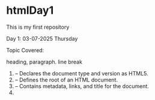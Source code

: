 # htmlDay1
This is my  first repository

Day 1: 03-07-2025
Thursday

Topic Covered:

heading, paragraph. line break

1. <!DOCTYPE html> – Declares the document type and version as HTML5.


2. <html> – Defines the root of an HTML document.


3. <head> – Contains metadata, links, and title for the document.


4. <title> – Sets the title of the web page shown in the browser tab.


5. <body> – Contains the visible content of the web page.


6. <h1> to <h6> – Define headings, with <h1> being the largest and <h6> the smallest.


7. <p> – Defines a paragraph of text.

8. <br> - Inserts a line break within text or element
   

9.📘 Day 2:04-07-2025
   Friday

1. <a> – Creates a hyperlink to another page or URL.


2. <img> – Embeds an image in the web page.


3. <ul> – Defines an unordered (bulleted) list.


4. <ol> – Defines an ordered (numbered) list.


5. <li> – Defines a list item inside <ul> or <ol>.


6. <div> – Defines a division or section in an HTML document.


7. <strong> – Makes text bold and emphasizes importance.


8. <input> – Creates an input field for user data in forms.




📘 Day 3:09-07-2025
    Wednesday


1. <a> – Creates a hyperlink to another page or URL.


2. <img> – Embeds an image in the web page.


3. <ul> – Defines an unordered (bulleted) list.


4. <ol> – Defines an ordered (numbered) list.


5. <li> – Defines a list item inside <ul> or <ol>.


6. <div> – Defines a division or section in an HTML document.


7. <strong> – Makes text bold and emphasizes importance.


8. <input> – Creates an input field for user data in forms.

Sure! Here's your Day 4 Learning Log with 6 tags:


---

📘 Day 4 – 10-07-2025
   Thursday

1. <header> – Defines the top section of a page, like a logo or title.


2. <nav> – Contains navigation links.


3. <main> – Represents the main content of the page.


4. <section> – Groups related content together.


5. <article> – Represents independent content like blog posts.


6. <footer> – Defines the bottom section like copyright or links.



Sure! Here's your Day 5 Learning Log focused only on HTML form-related tags:


---

📘 Day 5 – 11-07-2025
    Friday

1. <form> – Creates a form to collect user input.


2. <input> – Allows users to enter data (text, number, etc.).


3. <label> – Adds a text label for a form element.


4. <textarea> – Allows multi-line text input.


5. <select> – Creates a drop-down list.


6. <option> – Defines choices inside a drop-down (<select>).


Here’s your Day 6 Learning Log focused on Accessibility Basics in HTML:


---

📘 Day 6 – 12-07-2025
   Saturday

   
1. alt attribute – Provides alternative text for images, helpful for screen readers.


2. <label for=""> – Links a label to a specific form input to improve accessibility.


3. Proper form structure – Use <form>, <label>, and associated inputs correctly for assistive technologies.
4. <form>
      <label for=" ">
         <input type=" " id=" " name=" ">
      </label><br>
      <button type=" "> </button>
   </form>
==========================================================================================================================================================

Day 7:  
16 - 07 - 2025 (Wednesday) 
Topic: CSS Syntax and Selectors

The general syntax of CSS is: selector { property: value; }

Selectors are used to select HTML elements to apply specific styles. There are three main types: ID, Class, and Element selectors.

→ ID Selector: Targets a unique element. It is written using #, for example: #header.

→ Class Selector: Targets multiple elements with the same class. It is written using ., for example: .box.

→ Element Selector: Directly targets HTML tags such as <h1>, <p>, <div>, etc.

Selectors help us apply different styles to specific parts of the webpage effectively.
